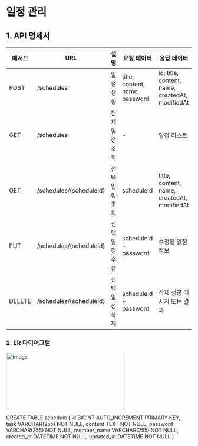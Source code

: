 # 일정 관리

## 1. API 명세서

| 메서드 | URL                      | 설명          | 요청 데이터                        | 응답 데이터                                 |
|--------|--------------------------|---------------|----------------------------------|---------------------------------------------|
| POST   | /schedules               | 일정 생성     | title, content, name, password   | id, title, content, name, createdAt, modifiedAt |
| GET    | /schedules               | 전체 일정 조회 | -                                | 일정 리스트                                 |
| GET    | /schedules/{scheduleId}  | 선택 일정 조회 | scheduleId                      | title, content, name, createdAt, modifiedAt |
| PUT    | /schedules/{scheduleId}  | 선택 일정 수정 | scheduleId + password            | 수정된 일정 정보                           |
| DELETE | /schedules/{scheduleId}  | 선택 일정 삭제 | scheduleId + password            | 삭제 성공 메시지 또는 결과                 |

### 2. ER 다이어그램
<img width="321" height="153" alt="image" src="https://github.com/user-attachments/assets/afbad70c-1749-4a0b-a5d4-ed8518830f86" />


CREATE TABLE schedule (
      id BIGINT AUTO_INCREMENT PRIMARY KEY,
      task VARCHAR(255) NOT NULL,
      content TEXT  NOT NULL,
      password VARCHAR(255) NOT NULL,
      member_name VARCHAR(255) NOT NULL,
      created_at DATETIME NOT NULL,
      updated_at DATETIME NOT NULL
)
